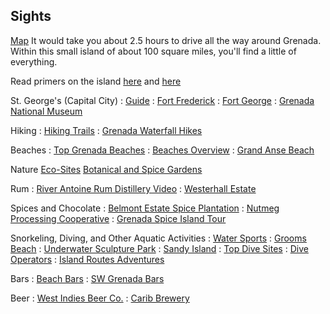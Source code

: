 ## Sights

[Map](http://www.puregrenada.com/about-the-islands/maps-directions/)
It would take you about 2.5 hours to drive all the way around Grenada. Within this small island of about 100 square miles, you'll find a little of everything.

Read primers on the island [here](https://www.telegraph.co.uk/travel/destinations/caribbean/grenada/articles/grenada-travel-guide/) and [here](https://www.lonelyplanet.com/grenada)

St. George's (Capital City)
: [Guide](https://www.lonelyplanet.com/grenada/grenada-island/st-georges)
: [Fort Frederick](https://www.lonelyplanet.com/grenada/st-georges/attractions/fort-frederick/a/poi-sig/1395090/358047)
: [Fort George](http://www.puregrenada.com/explore/attractions/historic-sites/fort-george/#.W6MVp9hKh0s)
: [Grenada National Museum](http://www.puregrenada.com/explore/attractions/historic-sites/grenada-national-museum/#.W6MV6thKh0s)

Hiking
: [Hiking Trails](http://www.puregrenada.com/explore/soft-adventure/hiking-trails/)
: [Grenada Waterfall Hikes](https://www.usatoday.com/story/travel/experience/caribbean/2017/05/01/waterfall-hikes-grenada/101040676/)

Beaches
: [Top Grenada Beaches](https://www.telegraph.co.uk/travel/destinations/caribbean/grenada/articles/grenada-beaches/)
: [Beaches Overview](http://www.puregrenada.com/explore/attractions/beaches/)
: [Grand Anse Beach](https://www.lonelyplanet.com/grenada/attractions/grand-anse/a/poi-sig/1025442/358047)

Nature
[Eco-Sites](http://www.puregrenada.com/explore/attractions/eco-sites/)
[Botanical and Spice Gardens](http://www.puregrenada.com/explore/attractions/gardens/)

Rum
: [River Antoine Rum Distillery Video](https://www.lonelyplanet.com/video/just-back-from-tasting-rum-in-grenada/v/vid/671)
: [Westerhall Estate](http://www.puregrenada.com/explore/attractions/historic-sites/westerhall-estate/#.W6MVbNhKh0s)

Spices and Chocolate
: [Belmont Estate Spice Plantation](http://www.belmontestate.net/cocoa.htm)
: [Nutmeg Processing Cooperative](https://www.lonelyplanet.com/grenada/gouyave/attractions/nutmeg-processing-cooperative/a/poi-sig/1395288/358047)
: [Grenada Spice Island Tour](https://www.lonelyplanet.com/grenada/activities/grenada-spice-island-tour/a/pa-act/v-6546SPICE/358047)

Snorkeling, Diving, and Other Aquatic Activities
: [Water Sports](http://www.puregrenada.com/explore/soft-adventure/water-sports/)
: [Grooms Beach](https://www.lonelyplanet.com/grenada/attractions/grooms-beach/a/poi-sig/1395226/358047)
: [Underwater Sculpture Park](https://www.lonelyplanet.com/grenada/st-georges/attractions/underwater-sculpture-park/a/poi-sig/1555233/358047)
: [Sandy Island](https://www.lonelyplanet.com/grenada/attractions/sandy-island/a/poi-sig/1557967/358047)
: [Top Dive Sites](https://www.lonelyplanet.com/grenada/in-location/activities/a/nar/5b0cbad0-d52c-4564-aa6a-8786c80fe2e7/358047)
: [Dive Operators](http://www.puregrenada.com/explore/soft-adventure/snorkeling/)
: [Island Routes Adventures](https://www.islandroutes.com/caribbean-tours/grenada/103/st-georges)

Bars
: [Beach Bars](https://beachbarbums.com/category/beach-bars-grenada/)
: [SW Grenada Bars](https://www.google.com/search?rlz=1C5CHFA_enUS775US775&tbm=lcl&q=best+beach+bars+grenada&rflfq=1&num=20&stick=H4sIAAAAAAAAAB3Ou2kDARCEYS4xCg3n6CKXsO-dqcJNCIQQnEDYfakuVaE9pz_Dt3v62L7USgArkBagaEVOzVa2laczmq2iMdXbqTRkSlWXx38tcXUxUQ2KWFRyW6MVPOgKqxBvHlOz2YSlDu8Jaa9tpRBRTpfwgUHHRDOJ9vliyGx06MQRZ2OepKqW4UA7QjGfJphtKLTNfRgOQ9EVDXWX57K8ls-fv9_z_f74Pj-u--26X95juZFWBQEAAA&sa=X&ved=2ahUKEwiIstTK1sjdAhUOUt8KHYwJBIUQ_KoBMA56BAgFEAU&biw=1378&bih=718)

Beer
: [West Indies Beer Co.](http://www.westindiesbeer.com/bar.html)
: [Carib Brewery](http://www.caribbrewery.com/brewery-2/grenada)
